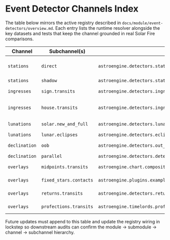 # Event Detector Channels Index

The table below mirrors the active registry described in `docs/module/event-detectors/overview.md`. Each entry lists the runtime resolver alongside the key datasets and tests that keep the channel grounded in real Solar Fire comparisons.

| Channel | Subchannel(s) | Resolver(s) | Backing data | Tests |
| --- | --- | --- | --- | --- |
| `stations` | `direct` | `astroengine.detectors.stations.find_stations` | `profiles/base_profile.yaml`, `rulesets/transit/stations.ruleset.md`, Swiss Ephemeris | `tests/test_stations_impl.py` |
| `stations` | `shadow` | `astroengine.detectors.stations.find_shadow_periods` | Same as above | `tests/test_stations_impl.py` |
| `ingresses` | `sign.transits` | `astroengine.detectors.ingresses.find_sign_ingresses` | `profiles/base_profile.yaml`, `rulesets/transit/ingresses.ruleset.md` | `tests/test_ingress_features.py` |
| `ingresses` | `house.transits` | `astroengine.detectors.ingresses.find_house_ingresses` | Provider house cusps, `docs/module/providers_and_frames.md`, `rulesets/transit/ingresses.ruleset.md` | `tests/test_ingresses_mundane.py` |
| `lunations` | `solar.new_and_full` | `astroengine.detectors.lunations.find_lunations` | `profiles/base_profile.yaml`, `rulesets/transit/lunations.ruleset.md` | `tests/test_lunations_impl.py` |
| `lunations` | `lunar.eclipses` | `astroengine.detectors.eclipses.find_eclipses` | Same as above | `tests/test_eclipses_impl.py` |
| `declination` | `oob` | `astroengine.detectors.out_of_bounds.find_out_of_bounds` | `profiles/base_profile.yaml`, `rulesets/transit/scan.ruleset.md` | `tests/test_out_of_bounds_impl.py` |
| `declination` | `parallel` | `astroengine.detectors.detect_decl_contacts` | Same as above | `tests/test_detectors_aspects.py` |
| `overlays` | `midpoints.transits` | `astroengine.chart.composite.compute_midpoint_tree` | `profiles/base_profile.yaml`, `rulesets/transit/scan.ruleset.md` | `tests/test_progressions_directions_impl.py` |
| `overlays` | `fixed_stars.contacts` | `astroengine.plugins.examples.fixed_star_hits._detect_fixed_star_hits` | `profiles/fixed_stars.csv`, `rulesets/transit/scan.ruleset.md` | `tests/test_star_names_dataset.py` |
| `overlays` | `returns.transits` | `astroengine.detectors.returns.solar_lunar_returns` | `profiles/base_profile.yaml`, `rulesets/transit/scan.ruleset.md` | `tests/test_progressions_directions_impl.py` |
| `overlays` | `profections.transits` | `astroengine.timelords.profections.generate_profection_periods` | `profiles/base_profile.yaml`, `rulesets/transit/scan.ruleset.md` | `tests/test_timelords.py`, `tests/test_timelords_systems.py` |

Future updates must append to this table and update the registry wiring in lockstep so downstream audits can confirm the module → submodule → channel → subchannel hierarchy.
